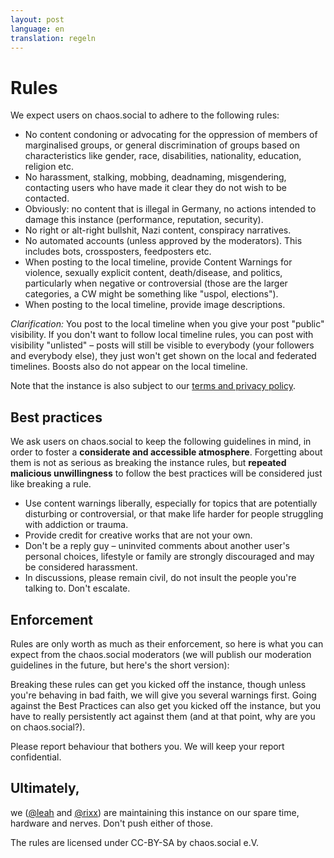 ```yaml
---
layout: post
language: en
translation: regeln
---
```


# Rules

We expect users on chaos.social to adhere to the following rules:

- No content condoning or advocating for the oppression of members of marginalised groups, or general discrimination of
  groups based on characteristics like gender, race, disabilities, nationality, education, religion etc.
- No harassment, stalking, mobbing, deadnaming, misgendering, contacting users who have made it clear they do not wish
  to be contacted.
- Obviously: no content that is illegal in Germany, no actions intended to damage this instance (performance,
  reputation, security).
- No right or alt-right bullshit, Nazi content, conspiracy narratives.
- No automated accounts (unless approved by the moderators). This includes bots, crossposters, feedposters etc.
- When posting to the local timeline, provide Content Warnings for violence, sexually explicit content, death/disease,
  and politics, particularly when negative or controversial (those are the larger categories, a CW might be something
  like "uspol, elections").
- When posting to the local timeline, provide image descriptions.

*Clarification:* You post to the local timeline when you give your post "public" visibility. If you don't want to follow
local timeline rules, you can post with visibility "unlisted" – posts will still be visible to everybody (your followers
and everybody else), they just won't get shown on the local and federated timelines. Boosts also do not appear on the
local timeline.

Note that the instance is also subject to our [terms and privacy policy](/terms).

## Best practices

We ask users on chaos.social to keep the following guidelines in mind, in order to foster a **considerate and accessible
atmosphere**. Forgetting about them is not as serious as breaking the instance rules, but **repeated malicious
unwillingness** to follow the best practices will be considered just like breaking a rule.

- Use content warnings liberally, especially for topics that are potentially disturbing or controversial, or that make
  life harder for people struggling with addiction or trauma.
- Provide credit for creative works that are not your own.
- Don't be a reply guy – uninvited comments about another user's personal choices, lifestyle or family are strongly discouraged and may be considered harassment.
- In discussions, please remain civil, do not insult the people you're talking to. Don't escalate.

## Enforcement

Rules are only worth as much as their enforcement, so here is what you can expect from the chaos.social moderators (we
will publish our moderation guidelines in the future, but here's the short version):

Breaking these rules can get you kicked off the instance, though unless you're behaving in bad faith, we will give you
several warnings first. Going against the Best Practices can also get you kicked off the instance, but you have to
really persistently act against them (and at that point, why are you on chaos.social?).

Please report behaviour that bothers you. We will keep your report confidential.

## Ultimately,

we ([@leah](https://chaos.social/@leah) and [@rixx](https://chaos.social/@rixx)) are maintaining this instance on our
spare time, hardware and nerves. Don't push either of those.

The rules are licensed under CC-BY-SA by chaos.social e.V.